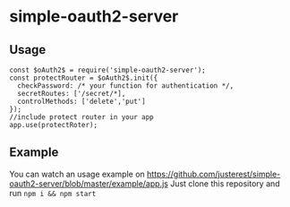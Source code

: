 # simple-oauth2-server
## Usage
```
const $oAuth2$ = require('simple-oauth2-server');
const protectRouter = $oAuth2$.init({
  checkPassword: /* your function for authentication */,
  secretRoutes: ['/secret/*],
  controlMethods: ['delete','put']
});
//include protect router in your app
app.use(protectRoter);
```
## Example
You can watch an usage example on https://github.com/justerest/simple-oauth2-server/blob/master/example/app.js
Just clone this repository and run `npm i && npm start`
